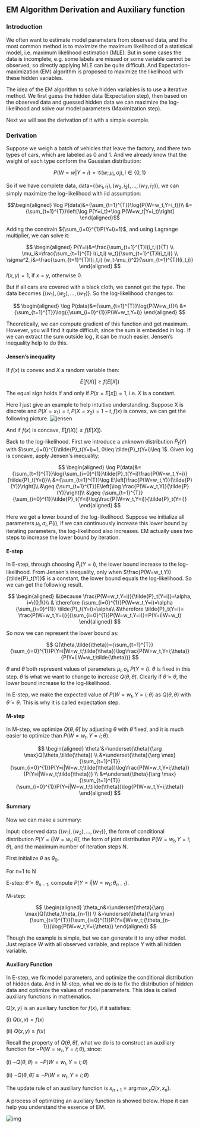 
## EM Algorithm Derivation and Auxiliary function

### Introduction

We often want to estimate model parameters from observed data, and the most common method is to maximize the maximum likelihood of a statistical model, i.e. maximum likelihood estimation (MLE). But in some cases the data is incomplete, e.g. some labels are missed or some variable cannot be observed, so directly applying MLE can be quite difficult. And Expectation–maximization (EM) algorithm is proposed to maximize the likelihood with these hidden variables.

The idea of the EM algorithm to solve hidden variables is to use a iterative method. We first guess the hidden data (Expectation step), then based on the observed data and guessed hidden data we can maximize the log-likelihood and solve our model parameters (Maximization step).

Next we will see the derivation of it with a simple example.

### Derivation

Suppose we weigh a batch of vehicles that leave the factory, and there two types of cars, which are labeled as $0$ and $1$. And we already know that the weight of each type conform the Gaussian distribution:

$$P(W=w|Y=i) = \mathcal{G}(w;\mu_i,\sigma_i), i\in\{0,1\}$$

So if we have complete data, data=$\{(w_1,i_1),(w_2,i_2),\dots,(w_T,i_T)\}$, we can simply maximize the log-likelihood with iid assumption:

$$\begin{aligned}
\log P(data)&={\sum_{t=1}^{T}}\log{P(W=w_t,Y=i_t)}\\
&={\sum_{t=1}^{T}}\left[\log P(Y=i_t)+\log P(W=w_t|Y=i_t)\right]
\end{aligned}$$

Adding the constrain ${\sum_{i=0}^{1}P(Y=i)=1}$, and using Lagrange multiplier, we can solve it:

$$
\begin{aligned}
P(Y=i)&=\frac{\sum_{t=1}^{T}I(i_t,i)}{T}
\\
 \mu_i&=\frac{\sum_{t=1}^{T}
I(i_t,i) w_t}{\sum_{t=1}^{T}I(i_t,i)}
\\
\sigma^2_i&=\frac{\sum_{t=1}^{T}I(i_t,i) (w_t-\mu_i)^2}{\sum_{t=1}^{T}I(i_t,i)}
\end{aligned}
$$
$I(x,y)=1$, if $x=y$, otherwise 0.

But if all cars are covered with a black cloth, we cannot get the type. The data becomes $\{(w_1),(w_2),\dots,(w_T)\}$. So the log-likelihood changes to:

$$
\begin{aligned}
\log P(data)&={\sum_{t=1}^{T}}\log{P(W=w_t)}\\
&={\sum_{t=1}^{T}}\log{{\sum_{i=0}^{1}}P(W=w_t,Y=i)}
\end{aligned}
$$

Theoretically, we can compute gradient of this function and get maximum. However, you will find it quite difficult, since the sum is embedded in $\log$. If we can extract the sum outside $\log$, it can be much easier. Jensen’s inequality help to do this.

#### Jensen’s inequality

If $f(x)$ is convex and $X$ a random variable then:

$$
E[f(X)]\geq f(E[X])
$$

The equal sign holds if and only if $P(x=E[x])=1$, i.e. $X$ is a constant.

Here I just give an example to help intuitive understanding. Suppose X is discrete and $P(X=x_1)=t, P(X=x_2)=1-t, f(x)$ is convex, we can get the following picture.
![jensen](https://upload.wikimedia.org/wikipedia/commons/c/c7/ConvexFunction.svg)

And if $f(x)$ is concave, $E[f(X)] \leq f(E[X])$.

Back to the log-likelihood. First we introduce a unknown distribution $\tilde{P}_t(Y)$ with $\sum_{i=0}^{1}\tilde{P}_t(Y=i)=1, 0\leq \tilde{P}_t(Y=i)\leq 1$. Given log is concave, apply Jensen's inequality:

$$
\begin{aligned}
\log P(data)&={\sum_{t=1}^{T}}\log{\sum_{i=0}^{1}}\tilde{P}_t(Y=i)\frac{P(W=w_t,Y=i)}{\tilde{P}_t(Y=i)}\\
&={\sum_{t=1}^{T}}\log E\left[\frac{P(W=w_t,Y)}{\tilde{P}(Y)}\right]\\
&\geq {\sum_{t=1}^{T}}E\left[\log \frac{P(W=w_t,Y)}{\tilde{P}(Y)}\right]\\
&\geq {\sum_{t=1}^{T}}{\sum_{i=0}^{1}}\tilde{P}_t(Y=i)\log\frac{P(W=w_t,Y=i)}{\tilde{P}_t(Y=i)}
\end{aligned}
$$

Here we get a lower bound of the log-likelihood. Suppose we initialize all parameters $\mu_i,\sigma_i,P(i)$, if we can continuously increase this lower bound by iterating parameters, the log-likelihood also increases. EM actually uses two steps to increase the lower bound by iteration. 

#### E-step

In E-step, through choosing $\tilde{P}_t(Y=i)$, the lower bound increase to the log-likelihood. From Jensen's inequality, only when $\frac{P(W=w_t,Y)}{\tilde{P}_t(Y)}$ is a constant, the lower bound equals the log-likelihood. So we can get the following result.

$$
\begin{aligned} 
&\because \frac{P(W=w_t,Y=i)}{\tilde{P}_t(Y=i)}=\alpha, i=\{0,1\}\\
& \therefore {\sum_{i=0}^{1}}P(W=w_t,Y=i)=\alpha {\sum_{i=0}^{1}} \tilde{P}_t(Y=i)=\alpha\\
&\therefore \tilde{P}_t(Y=i)= \frac{P(W=w_t,Y=i)}{{\sum_{i=0}^{1}}P(W=w_t,Y=i)}=P(Y=i|W=w_t)
\end{aligned}
$$

So now we can represent the lower bound as:

$$
Q(\theta,\tilde{\theta})={\sum_{t=1}^{T}}{\sum_{i=0}^{1}}P(Y=i|W=w_t;\tilde{\theta})\log\frac{P(W=w_t,Y=i;\theta)}{P(Y=i|W=w_t;\tilde{\theta})}
$$   

$\theta$ and $\tilde{\theta}$ both represent values of parameters $\mu_i,\sigma_i,P(Y=i)$. $\theta$ is fixed in this step. $\tilde{\theta}$ is what we want to change to increase $Q(\theta,\tilde{\theta})$. Clearly if $\tilde{\theta}=\theta$, the lower bound increase to the log-likelihood.

In E-step, we make the expected value of $P(W=w_t,Y=i;\theta)$ as $Q(\theta,\tilde{\theta})$ with $\tilde{\theta}=\theta$. This is why it is called expectation step.

#### M-step

In M-step, we optimize $Q(\theta,\tilde{\theta})$ by adjusting $\theta$ with $\tilde{\theta}$ fixed, and it is much easier to optimize than $P(W=w_t,Y=i;\theta)$.

$$
\begin{aligned}
\theta'&=\underset{\theta}{\arg \max}Q(\theta,\tilde{\theta})
\\
&=\underset{\theta}{\arg \max}{\sum_{t=1}^{T}}{\sum_{i=0}^{1}}P(Y=i|W=w_t;\tilde{\theta})\log\frac{P(W=w_t,Y=i;\theta)}{P(Y=i|W=w_t;\tilde{\theta})}
\\
&=\underset{\theta}{\arg \max}{\sum_{t=1}^{T}}{\sum_{i=0}^{1}}P(Y=i|W=w_t;\tilde{\theta})\log{P(W=w_t,Y=i;\theta)}
\end{aligned}
$$

#### Summary

Now we can make a summary:

Input: observed data $\{(w_1),(w_2),\dots,(w_T)\}$, the form of conditional distribution $P(Y=i|W=w_t;\tilde{\theta})$, the form of joint distribution $P(W=w_t,Y=i;\theta)$, and the maximum number of iteration steps N.

First initialize $\theta$ as $\theta_0$.

For n=1 to N

E-step: $\tilde{\theta}=\theta_{n-1}$, compute $P(Y=i|W=w_t;\theta_{n-1})$.

M-step: 

$$
\begin{aligned}
\theta_n&=\underset{\theta}{\arg \max}Q(\theta,\theta_{n-1})
\\
&=\underset{\theta}{\arg \max}{\sum_{t=1}^{T}}{\sum_{i=0}^{1}}P(Y=i|W=w_t;{\theta_{n-1}})\log{P(W=w_t,Y=i;\theta)}
\end{aligned}
$$

Though the example is simple, but we can generate it to any other model. Just replace $W$ with all observed variable, and replace $Y$ with all hidden variable. 

#### Auxiliary Function

In E-step, we fix model parameters, and optimize the conditional distribution of hidden data. And in M-step, what we do is to fix the distribution of hidden data and optimize the values of model parameters. This idea is called auxiliary functions in mathematics.

$Q(x,y)$ is an auxiliary function for $f(x)$, if it satisfies:

(i) $Q(x,x)=f(x)$

(ii) $Q(x,y)\geq f(x)$

Recall the property of $Q(\theta,\tilde{\theta})$, what we do is to construct an auxiliary function for $-P(W=w_t,Y=i;\theta)$, since:

(i) $-Q(\theta,{\theta})=-P(W=w_t,Y=i;\theta)$

(ii) $-Q(\theta,\tilde{\theta}) \geq -P(W=w_t,Y=i;\theta)$

The update rule of an auxiliary function is $x_{n+1}={\arg \max}_xQ(x,x_{n})$.

A process of optimizing an auxiliary function is showed below. Hope it can help you understand the essence of EM.

![img](https://raw.githubusercontent.com/sldai/online_img/master/auxi_visual.gif)